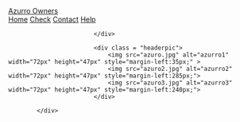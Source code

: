 <!DOCTYPE html>
<html lang="en">
<head>
    <meta charset="UTF-8">
    <meta name="viewport" content="width=device-width, initial-scale=1.0">
    <link rel="stylesheet" type="text/css" href="azurrostyle.css" media="screen"/>
    <title>Document</title>
</head>
<body>
            <div class="header">
                    <a href="#default" class="logo">Azurro Owners</a>
                            <div class="header-right">
                                    <a class="active" href=http://localhost:8080/azurro/azurrofirstpage.php>Home</a>
                                    <a href="#check">Check</a>
                                    <a href="#contact">Contact</a>
                                    <a href="#about">Help</a>

                            </div>

                            <div class = "headerpic">
                                <img src="azuro.jpg" alt="azurro1" width="72px" height="47px" style="margin-left:35px;" >
                                <img src="azuro2.jpg" alt="azurro2" width="72px" height="47px" style="margin-left:285px;">
                                <img src="azuro3.jpg" alt="azurro3" width="72px" height="47px" style="margin-left:240px;">
                            </div>

            </div>
    
</body>
</html>
